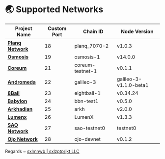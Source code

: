 # 🌏 Supported Networks

|Project Name|Custom Port|Chain ID|Node Version|
|------------|-----------|--------|------------|
|**[**Planq Network**](./mainnet/planq/README.md)**|18|planq_7070-2|v1.0.3|
|**[**Osmosis**](./mainnet/osmosis/README.md)**|19|osmosis-1|v14.0.0|
|**[**Coreum**](./testnet/coreum/README.md)**|21|coreum-testnet-1|v0.1.1|
|**[**Andromeda**](./testnet/andromeda/README.md)**|22|galileo-3|galileo-3-v1.1.0-beta1|
|**[**8Ball**](./mainnet/8ball/README.md)**|23|eightball-1|v0.34.24|
|**[**Babylon**](./testnet/babylon/README.md)**|24|bbn-test1|v0.5.0|
|**[**Arkhadian**](./mainnet/arkhadian/README.md)**|25|arkh|v2.0.0|
|**[**Lumenx**](./mainnet/lumenx/README.md)**|26|LumenX|v1.3.3|
|**[**SAO Network**](./testnet/sao/README.md)**|27|sao-testnet0|testnet0|
|**[**Ojo Network**](./devnet/ojo/README.md)**|28|ojo-devnet|v0.1.2|

Regards ~ [sxlmnwb | sxlzptprjkt LLC](https://discord.com/users/890611401301835827)
